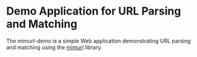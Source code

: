 # Demo Application for URL Parsing and Matching
The mimurl-demo is a simple Web application demonstrating URL parsing and matching using the [mimurl](https://github.com/mmichlin66/mimurl) library.
